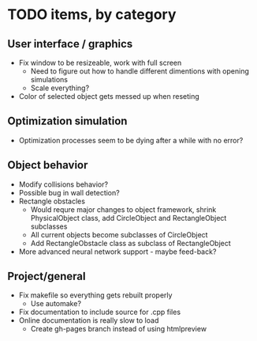 # TODO items, by category
## User interface / graphics
* Fix window to be resizeable, work with full screen
  * Need to figure out how to handle different dimentions with opening simulations
  * Scale everything?  
* Color of selected object gets messed up when reseting

## Optimization simulation
* Optimization processes seem to be dying after a while with no error?

## Object behavior
* Modify collisions behavior?
* Possible bug in wall detection?
* Rectangle obstacles
  * Would requre major changes to object framework, shrink PhysicalObject class, add CircleObject and RectangleObject subclasses
  * All current objects become subclasses of CircleObject
  * Add RectangleObstacle class as subclass of RectangleObject
* More advanced neural network support - maybe feed-back?

## Project/general
* Fix makefile so everything gets rebuilt properly
  * Use automake?  
* Fix documentation to include source for .cpp files
* Online documentation is really slow to load
  * Create gh-pages branch instead of using htmlpreview
